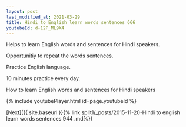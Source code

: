 ```yaml
---
layout: post
last_modified_at: 2021-03-29
title: Hindi to English learn words sentences 666 
youtubeId: d-12P_ML9X4
---
```

 
 
Helps to learn English words and sentences for Hindi speakers.

Opportunitiy to repeat the words sentences. 

Practice English language. 
 
10 minutes practice every day. 
 
How to learn English words and sentences for Hindi speakers 
 
{% include youtubePlayer.html id=page.youtubeId %}
 
 
[Next]({{ site.baseurl }}{% link  split1/_posts/2015-11-20-Hindi to english learn words sentences 944 .md%})
 
